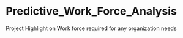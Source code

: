 # Predictive_Work_Force_Analysis
Project Highlight on Work force required for any organization needs
